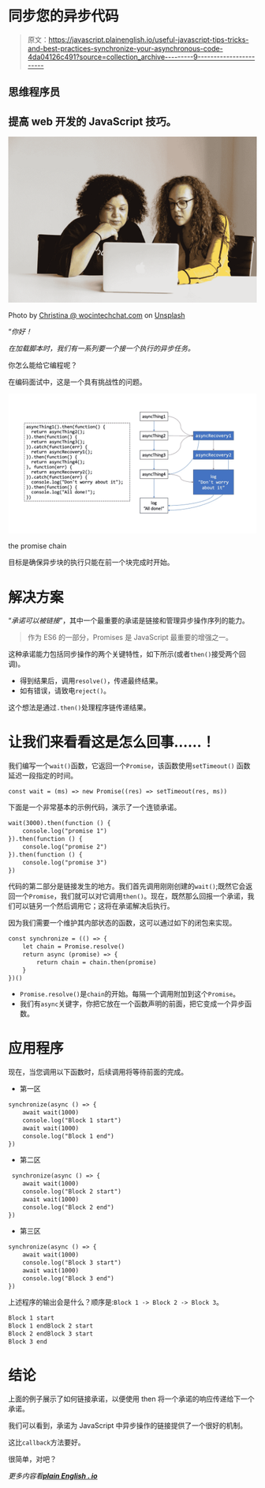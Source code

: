 # 同步您的异步代码

> 原文：<https://javascript.plainenglish.io/useful-javascript-tips-tricks-and-best-practices-synchronize-your-asynchronous-code-4da04126c491?source=collection_archive---------9----------------------->

## 思维程序员

## 提高 web 开发的 JavaScript 技巧。

![](img/0fdef63b5a08f452b4d26d0f76aababe.png)

Photo by [Christina @ wocintechchat.com](https://unsplash.com/@wocintechchat?utm_source=medium&utm_medium=referral) on [Unsplash](https://unsplash.com?utm_source=medium&utm_medium=referral)

“*你好！*

*在加载脚本时，我们有一系列要一个接一个执行的异步任务。*

你怎么能给它编程呢？

在编码面试中，这是一个具有挑战性的问题。

![](img/8169e1d1c6d6e09f8bfdcb659fa22af3.png)

the promise chain

目标是确保异步块的执行只能在前一个块完成时开始。

# 解决方案

“*承诺可以被链接*”，其中一个最重要的承诺是链接和管理异步操作序列的能力。

> 作为 ES6 的一部分，Promises 是 JavaScript 最重要的增强之一。

这种承诺能力包括同步操作的两个关键特性，如下所示(或者`then()`接受两个回调)。

*   得到结果后，调用`resolve()`，传递最终结果。
*   如有错误，请致电`reject()`。

这个想法是通过`.then()`处理程序链传递结果。

# 让我们来看看这是怎么回事……！

我们编写一个`wait()`函数，它返回一个`Promise`，该函数使用`setTimeout()` 函数延迟一段指定的时间。

```
const wait = (ms) => new Promise((res) => setTimeout(res, ms))
```

下面是一个非常基本的示例代码，演示了一个连锁承诺。

```
wait(3000).then(function () {
    console.log("promise 1")
}).then(function () {
    console.log("promise 2")
}).then(function () {
    console.log("promise 3")
})
```

代码的第二部分是链接发生的地方。我们首先调用刚刚创建的`wait()`;既然它会返回一个`Promise`，我们就可以对它调用`then()`。现在，既然那么回报一个承诺，我们可以链另一个然后调用它；这将在承诺解决后执行。

因为我们需要一个维护其内部状态的函数，这可以通过如下的闭包来实现。

```
const synchronize = (() => {
    let chain = Promise.resolve()
    return async (promise) => {
        return chain = chain.then(promise)
    }
})()
```

*   `Promise.resolve()`是`chain`的开始。每隔一个调用附加到这个`Promise`。
*   我们有`async`关键字，你把它放在一个函数声明的前面，把它变成一个异步函数。

# 应用程序

现在，当您调用以下函数时，后续调用将等待前面的完成。

*   第一区

```
synchronize(async () => {
    await wait(1000)
    console.log("Block 1 start")
    await wait(1000)
    console.log("Block 1 end")
})
```

*   第二区

```
 synchronize(async () => {
    await wait(1000)
    console.log("Block 2 start")
    await wait(1000)
    console.log("Block 2 end")
})
```

*   第三区

```
synchronize(async () => {
    await wait(1000)
    console.log("Block 3 start")
    await wait(1000)
    console.log("Block 3 end")
})
```

上述程序的输出会是什么？顺序是:`Block 1 -> Block 2 -> Block 3`。

```
Block 1 start
Block 1 endBlock 2 start
Block 2 endBlock 3 start
Block 3 end
```

# 结论

上面的例子展示了如何链接承诺，以便使用 then 将一个承诺的响应传递给下一个承诺。

我们可以看到，承诺为 JavaScript 中异步操作的链接提供了一个很好的机制。

这比`callback`方法要好。

很简单，对吧？

*更多内容看*[***plain English . io***](http://plainenglish.io/)